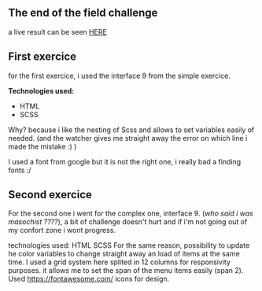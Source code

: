 ## **The end of the field challenge**

a live result can be seen [HERE](https://becodeorg.github.io/verou-4-the-fiield-challenge-kenosama/)

## **First exercice**

for the first exercice, i used the interface 9 from the simple exercice.

**Technologies used:**

 - HTML
 - SCSS
 
Why? because i like the nesting of Scss and allows to set variables easily of needed. (and the watcher gives me straight away the error on which line i made the mistake :) )

I used a font from google but it is not the right one, i really bad a finding fonts :/ 



## Second exercice


For the second one i went for the complex one, interface 9. 
(*who said i was masochist ????*), a bit of challenge doesn't hurt and if i'm not going out of my confort zone i wont progress.

technologies used:
HTML
SCSS
For the same reason, possibility to update he color variables to change straight away an load of items at the same time.
I used a grid system here splited in 12 columns for responsivity purposes. it allows me to set the span of the menu items easily (span 2). 
Used https://fontawesome.com/ icons for design.